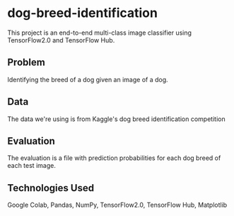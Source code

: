 # dog-breed-identification

This project is an end-to-end multi-class image classifier using TensorFlow2.0 and TensorFlow Hub.

## Problem

Identifying the breed of a dog given an image of a dog.

## Data

The data we're using is from Kaggle's dog breed identification competition

## Evaluation

The evaluation is a file with prediction probabilities for each dog breed of each test image.

## Technologies Used

Google Colab, Pandas, NumPy, TensorFlow2.0, TensorFlow Hub, Matplotlib
